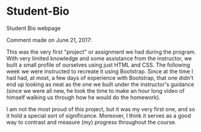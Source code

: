 # Student-Bio
Student Bio webpage

Comment made on June 21, 2017:

This was the very first "project" or assignment we had during the program. With very limited knowledge and some assistance from the instructor, we built a small profile of ourselves using just HTML and CSS. The following week we were instructed to recreate it using Bootstrap. Since at the time I had had, at most, a few days of experience with Bootstrap, that one didn't end up looking as neat as the one we built under the instructor's guidance (since we were all new, he took the time to make an hour long video of himself walking us through how he would do the homework). 

I am not the most proud of this project, but it was my very first one, and so it hold a special sort of significance. Moreover, I think it serves as a good way to contrast and measure (my) progress throughout the course.
